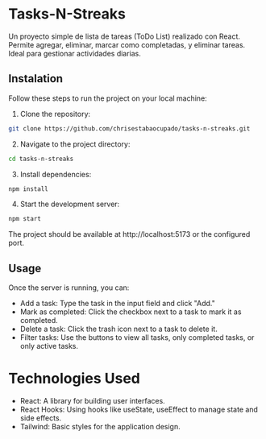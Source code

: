 # Tasks-N-Streaks

Un proyecto simple de lista de tareas (ToDo List) realizado con React. Permite agregar, eliminar, marcar como completadas, y eliminar tareas. Ideal para gestionar actividades diarias.

## Instalation

Follow these steps to run the project on your local machine:

1. Clone the repository:
```bash
git clone https://github.com/chrisestabaocupado/tasks-n-streaks.git
```

2. Navigate to the project directory:
```bash
cd tasks-n-streaks
```

3. Install dependencies:
```bash
npm install
```

4. Start the development server:
```bash
npm start
```

The project should be available at http://localhost:5173 or the configured port.

## Usage

Once the server is running, you can:
- Add a task: Type the task in the input field and click "Add."
- Mark as completed: Click the checkbox next to a task to mark it as completed.
- Delete a task: Click the trash icon next to a task to delete it.
- Filter tasks: Use the buttons to view all tasks, only completed tasks, or only active tasks.

# Technologies Used
- React: A library for building user interfaces.
- React Hooks: Using hooks like useState, useEffect to manage state and side effects.
- Tailwind: Basic styles for the application design.

